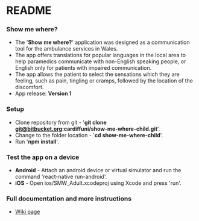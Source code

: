 # README #

### Show me where? ###

* The '**Show me where?**' application was designed as a communication tool for the ambulance services in Wales. 
* The app offers translations for popular languages in the local area to help paramedics communicate with non-English speaking people, or English only for patients with impaired communication. 
* The app allows the patient to select the sensations which they are feeling, such as pain, tingling or cramps, followed by the location of the discomfort.
* App release: **Version 1**

### Setup ###

* Clone repository from git - '**git clone git@bitbucket.org:cardiffuni/show-me-where-child.git**'.
* Change to the folder location - '**cd show-me-where-child**'.
* Run '**npm install**'.

### Test the app on a device ###

* **Android** - Attach an android device or virtual simulator and run the command 'react-native run-android'.
* **iOS** - Open ios/SMW_Adult.xcodeproj using Xcode and press 'run'.

### Full documentation and more instructions ###

* [Wiki page](https://wikis.cf.ac.uk/confluence/pages/viewpage.action?pageId=32484652#ShowMeWhere%E2%80%93AmbulanceServicesApp-FinalappdesignandotherinformationVersion1.0%26nbsp%3B)